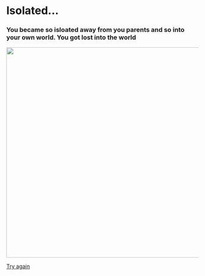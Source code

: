 # Isolated...

### You became so isloated away from you parents and so into your own world. You got lost into the world

<img src="https://i.ytimg.com/vi/JI331xDSW_4/hqdefault.jpg?crop" width="550"/>

[Try again](home.md)